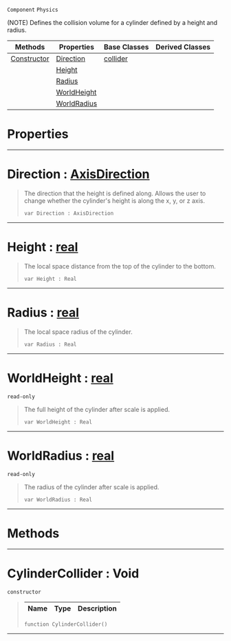  `Component` `Physics`



(NOTE) Defines the collision volume for a cylinder defined by a height and radius.

|Methods|Properties|Base Classes|Derived Classes|
|---|---|---|---|
|[Constructor](cylindercollider.md#cylindercollider-void)|[Direction](cylindercollider.md#direction-zilch-engine-do)|[collider](collider.md)| |
| |[Height](cylindercollider.md#height-zilch-engine-docum)| | |
| |[Radius](cylindercollider.md#radius-zilch-engine-docum)| | |
| |[WorldHeight](cylindercollider.md#worldheight-zilch-engine)| | |
| |[WorldRadius](cylindercollider.md#worldradius-zilch-engine)| | |


 #  Properties


---  
 #  Direction : [AxisDirection](../enum_reference.md#axisdirection)

> The direction that the height is defined along. Allows the user to change whether the cylinder's height is along the x, y, or z axis.
> ```TS:Nada
> var Direction : AxisDirection


---  
 #  Height : [real](../nada_base_types/real.md)

> The local space distance from the top of the cylinder to the bottom.
> ```TS:Nada
> var Height : Real


---  
 #  Radius : [real](../nada_base_types/real.md)

> The local space radius of the cylinder.
> ```TS:Nada
> var Radius : Real


---  
 #  WorldHeight : [real](../nada_base_types/real.md)

 `read-only`

> The full height of the cylinder after scale is applied.
> ```TS:Nada
> var WorldHeight : Real


---  
 #  WorldRadius : [real](../nada_base_types/real.md)

 `read-only`

> The radius of the cylinder after scale is applied.
> ```TS:Nada
> var WorldRadius : Real


---  
 #  Methods


---  
 #  CylinderCollider : Void

 `constructor`

> 
> |Name|Type|Description|
> |---|---|---|
> ```TS:Nada
> function CylinderCollider()
> ``` 


---  
 

 